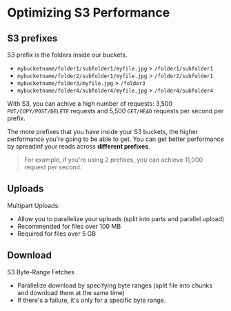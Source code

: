 # Optimizing S3 Performance

## S3 prefixes

S3 prefix is the folders inside our buckets.

- `mybucketname/folder1/subfolder1/myfile.jpg` > `/folder1/subfolder1`
- `mybucketname/folder2/subfolder1/myfile.jpg` > `/folder2/subfolder1`
- `mybucketname/folder3/myfile.jpg` > `/folder3`
- `mybucketname/folder4/subfolder4/myfile.jpg` > `/folder4/subfolder4`

With S3, you can achive a high number of requests: 3,500 `PUT/COPY/POST/DELETE` requests and 5,500 `GET/HEAD` requests per second per prefix.

The more prefixes that you have inside your S3 buckets,
the higher performance you're going to be able to get.
You can get better performance by spreadinf your reads across **different prefixes**.

> For example, if you're using 2 prefixes, you can achieve 11,000 request per second.


## Uploads

Multipart Uploads:
- Allow you to parallelize your uploads (split into parts and parallel upload)
- Recommended for files over 100 MB
- Required for files over 5 GB


## Download

S3 Byte-Range Fetches
- Parallelize download by specifying byte ranges (split file into chunks and download them at the same time)
- If there's a failure, it's only for a specific byte range.